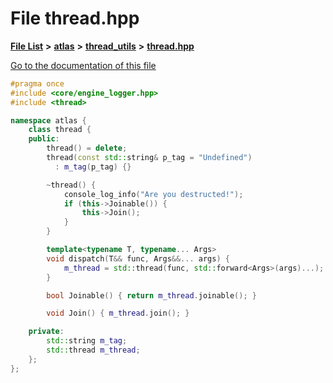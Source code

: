 

# File thread.hpp

[**File List**](files.md) **>** [**atlas**](dir_1e6ffef027cfcf7ded3287660b505c9f.md) **>** [**thread\_utils**](dir_2d188042b35c07e13e36a6d5b630b30a.md) **>** [**thread.hpp**](thread__utils_2thread_8hpp.md)

[Go to the documentation of this file](thread__utils_2thread_8hpp.md)


```C++
#pragma once
#include <core/engine_logger.hpp>
#include <thread>

namespace atlas {
    class thread {
    public:
        thread() = delete;
        thread(const std::string& p_tag = "Undefined")
          : m_tag(p_tag) {}

        ~thread() {
            console_log_info("Are you destructed!");
            if (this->Joinable()) {
                this->Join();
            }
        }

        template<typename T, typename... Args>
        void dispatch(T&& func, Args&&... args) {
            m_thread = std::thread(func, std::forward<Args>(args)...);
        }

        bool Joinable() { return m_thread.joinable(); }

        void Join() { m_thread.join(); }

    private:
        std::string m_tag;
        std::thread m_thread;
    };
};
```


